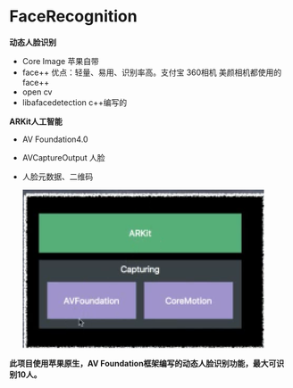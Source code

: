 # FaceRecognition
**动态人脸识别**

- Core Image 苹果自带
- face++ 优点：轻量、易用、识别率高。支付宝 360相机 美颜相机都使用的face++
- open cv
- libafacedetection c++编写的

**ARKit人工智能**

- AV Foundation4.0


- AVCaptureOutput 人脸

- 人脸元数据、二维码

  ![image](https://github.com/LvyCode/FaceRecognition/blob/master/ARKit.png)

**此项目使用苹果原生，AV Foundation框架编写的动态人脸识别功能，最大可识别10人。**